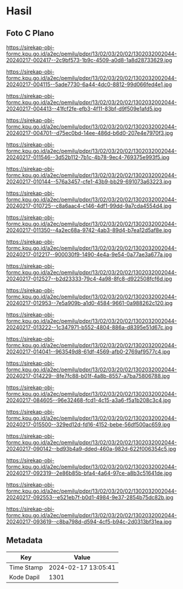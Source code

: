 # Hasil

## Foto C Plano

https://sirekap-obj-formc.kpu.go.id/a2ec/pemilu/pdpr/13/02/03/20/02/1302032002044-20240217-002417--2c9bf573-1b9c-4509-a0d8-1a8d28733629.jpg

https://sirekap-obj-formc.kpu.go.id/a2ec/pemilu/pdpr/13/02/03/20/02/1302032002044-20240217-004115--5ade7730-6a44-4dc0-8812-99d066fed4e1.jpg

https://sirekap-obj-formc.kpu.go.id/a2ec/pemilu/pdpr/13/02/03/20/02/1302032002044-20240217-004413--41fcf2fe-efb3-4f11-83bf-d9f509e1afd5.jpg

https://sirekap-obj-formc.kpu.go.id/a2ec/pemilu/pdpr/13/02/03/20/02/1302032002044-20240217-004701--d75ec0bd-14ee-486d-b6d0-207e4e7970f3.jpg

https://sirekap-obj-formc.kpu.go.id/a2ec/pemilu/pdpr/13/02/03/20/02/1302032002044-20240217-011546--3d52b112-7b1c-4b78-9ec4-769375e993f5.jpg

https://sirekap-obj-formc.kpu.go.id/a2ec/pemilu/pdpr/13/02/03/20/02/1302032002044-20240217-010144--576a3457-cfe1-43b9-bb29-691073a63223.jpg

https://sirekap-obj-formc.kpu.go.id/a2ec/pemilu/pdpr/13/02/03/20/02/1302032002044-20240217-010725--c8a6aac4-c146-4df1-99dd-9a7cda4554d4.jpg

https://sirekap-obj-formc.kpu.go.id/a2ec/pemilu/pdpr/13/02/03/20/02/1302032002044-20240217-011350--4a2ec68a-9742-4ab3-89d4-b7ea12d5af8e.jpg

https://sirekap-obj-formc.kpu.go.id/a2ec/pemilu/pdpr/13/02/03/20/02/1302032002044-20240217-012217--900030f9-1490-4e4a-9e54-0a77ae3a677a.jpg

https://sirekap-obj-formc.kpu.go.id/a2ec/pemilu/pdpr/13/02/03/20/02/1302032002044-20240217-012527--b2d23333-79c4-4a98-8fc8-d922508fcf6d.jpg

https://sirekap-obj-formc.kpu.go.id/a2ec/pemilu/pdpr/13/02/03/20/02/1302032002044-20240217-012953--7e5a909b-a1d0-4584-9661-0a988262c120.jpg

https://sirekap-obj-formc.kpu.go.id/a2ec/pemilu/pdpr/13/02/03/20/02/1302032002044-20240217-013222--1c347971-b552-4804-886a-d8395e51d67c.jpg

https://sirekap-obj-formc.kpu.go.id/a2ec/pemilu/pdpr/13/02/03/20/02/1302032002044-20240217-014041--963549d8-61df-4569-afb0-2769af9577c4.jpg

https://sirekap-obj-formc.kpu.go.id/a2ec/pemilu/pdpr/13/02/03/20/02/1302032002044-20240217-014229--8fe7fc88-b01f-4a8b-8557-a7ba75806788.jpg

https://sirekap-obj-formc.kpu.go.id/a2ec/pemilu/pdpr/13/02/03/20/02/1302032002044-20240217-084605--96e32468-fcd1-4c15-a3a6-f5a1b208c3c4.jpg

https://sirekap-obj-formc.kpu.go.id/a2ec/pemilu/pdpr/13/02/03/20/02/1302032002044-20240217-015500--329ed12d-fd16-4152-bebe-56df500ac659.jpg

https://sirekap-obj-formc.kpu.go.id/a2ec/pemilu/pdpr/13/02/03/20/02/1302032002044-20240217-090142--bd93b4a9-dded-460a-982d-622f006354c5.jpg

https://sirekap-obj-formc.kpu.go.id/a2ec/pemilu/pdpr/13/02/03/20/02/1302032002044-20240217-092319--2e86b85b-bfa4-4a64-97ce-a8b3c51641de.jpg

https://sirekap-obj-formc.kpu.go.id/a2ec/pemilu/pdpr/13/02/03/20/02/1302032002044-20240217-092553--e521eb7f-b0d1-4984-9e37-2854b75dc82b.jpg

https://sirekap-obj-formc.kpu.go.id/a2ec/pemilu/pdpr/13/02/03/20/02/1302032002044-20240217-093619--c8ba798d-d594-4cf5-b94c-2d0313bf31ea.jpg


## Metadata

| Key        | Value               |
| ---------- | ------------------- |
| Time Stamp | 2024-02-17 13:05:41 |
| Kode Dapil | 1301                |



